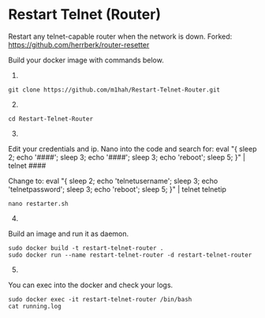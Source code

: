 # Restart Telnet (Router)
Restart any telnet-capable router when the network is down.
Forked: https://github.com/herrberk/router-resetter

Build your docker image with commands below.

1. 
```
git clone https://github.com/m1hah/Restart-Telnet-Router.git
```
2.
```
cd Restart-Telnet-Router
```
3.
Edit your credentials and ip.
Nano into the code and search for:
  eval "{ sleep 2; echo '####'; sleep 3; echo '####'; sleep 3; echo 'reboot'; sleep 5; }" | telnet ####

Change to:
  eval "{ sleep 2; echo 'telnetusername'; sleep 3; echo 'telnetpassword'; sleep 3; echo 'reboot'; sleep 5; }" | telnet telnetip
```
nano restarter.sh
```
4.
Build an image and run it as daemon.
```
sudo docker build -t restart-telnet-router .
sudo docker run --name restart-telnet-router -d restart-telnet-router
```
5. 
You can exec into the docker and check your logs.
```
sudo docker exec -it restart-telnet-router /bin/bash
cat running.log
```

